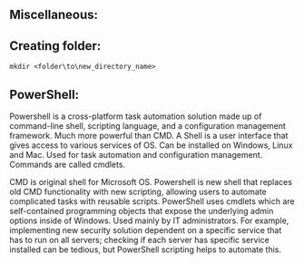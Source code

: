 ## Miscellaneous:

## Creating folder:
```
mkdir <folder\to\new_directory_name>
```

## PowerShell:
Powershell is a cross-platform task automation solution made up of command-line shell, scripting language, and a configuration management framework. Much more powerful than CMD. A Shell is a user interface that gives access to various services of OS. Can be installed on Windows, Linux and Mac. Used for task automation and configuration management. Commands are called cmdlets.

CMD is original shell for Microsoft OS. Powershell is new shell that replaces old CMD functionality with new scripting, allowing users to automate complicated tasks with reusable scripts. PowerShell uses cmdlets which are self-contained programming objects that expose the underlying admin options inside of Windows. Used mainly by IT administrators. For example, implementing new security solution dependent on a specific service that has to run on all servers; checking if each server has specific service installed can be tedious, but PowerShell scripting helps to automate this.


